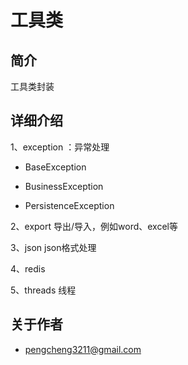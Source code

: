 # 工具类 #

## 简介 ##

工具类封装

## 详细介绍 ##

1、exception ：异常处理

- BaseException

- BusinessException

- PersistenceException

2、export 导出/导入，例如word、excel等

3、json json格式处理

4、redis

5、threads 线程


## 关于作者 ##

- [pengcheng3211@gmail.com](https://github.com/pengcgithub)



